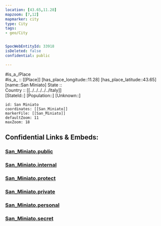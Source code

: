 ```yaml
---
location: [43.65,11.28] 
mapzoom: [7,12] 
mapmarker: city 
type: City
tags:
- geo/City


SpocWebEntityId: 33918
isDeleted: false
confidential: public

---
```

#is_a_/Place  
#is_a_ :: [[Place]] 
[has_place_longitude::11.28] 
[has_place_latitude::43.65] 
[name::San Miniato] 
State ::  
Country :: [[../../../../../Italy]]  
[StateId::] 
[Population::] 
[Unknown::] 


```leaflet
id: San Miniato
coordinates: [[San_Miniato]] 
markerFile: [[San_Miniato]] 
defaultZoom: 11 
maxZoom: 18
```


## Confidential Links & Embeds: 

### [San_Miniato.public](/_public/\Earth\Continent\Europe\Europe~South\Italy\regions~Italy\Tuscany\Firenze.Province\CitySan_Miniato.public.md) 

### [San_Miniato.internal](/_internal/\Earth\Continent\Europe\Europe~South\Italy\regions~Italy\Tuscany\Firenze.Province\CitySan_Miniato.internal.md) 

### [San_Miniato.protect](/_protect/\Earth\Continent\Europe\Europe~South\Italy\regions~Italy\Tuscany\Firenze.Province\CitySan_Miniato.protect.md) 

### [San_Miniato.private](/_private/\Earth\Continent\Europe\Europe~South\Italy\regions~Italy\Tuscany\Firenze.Province\CitySan_Miniato.private.md) 

### [San_Miniato.personal](/_personal/\Earth\Continent\Europe\Europe~South\Italy\regions~Italy\Tuscany\Firenze.Province\CitySan_Miniato.personal.md) 

### [San_Miniato.secret](/_secret/\Earth\Continent\Europe\Europe~South\Italy\regions~Italy\Tuscany\Firenze.Province\CitySan_Miniato.secret.md)

